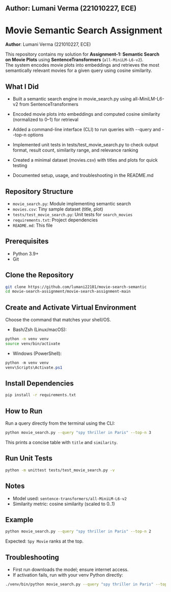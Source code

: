 

## **Author**: Lumani Verma (221010227, ECE)

# Movie Semantic Search Assignment

**Author**: Lumani Verma (221010227, ECE)

This repository contains my solution for **Assignment-1: Semantic Search on Movie Plots** using **SentenceTransformers** (`all-MiniLM-L6-v2`).  
The system encodes movie plots into embeddings and retrieves the most semantically relevant movies for a given query using cosine similarity.  

## What I Did
- Built a semantic search engine in movie_search.py using all-MiniLM-L6-v2 from SentenceTransformers

- Encoded movie plots into embeddings and computed cosine similarity (normalized to 0–1) for retrieval

- Added a command-line interface (CLI) to run queries with --query and --top-n options

- Implemented unit tests in tests/test_movie_search.py to check output format, result count, similarity range, and relevance ranking

- Created a minimal dataset (movies.csv) with titles and plots for quick testing

- Documented setup, usage, and troubleshooting in the README.md

## Repository Structure
- `movie_search.py`: Module implementing semantic search
- `movies.csv`: Tiny sample dataset (title, plot)
- `tests/test_movie_search.py`: Unit tests for `search_movies`
- `requirements.txt`: Project dependencies
- `README.md`: This file

## Prerequisites
- Python 3.9+
- Git

## Clone the Repository
```bash
git clone https://github.com/lumani22101/movie-search-semantic
cd movie-search-assignment/movie-search-assignment-main
```

## Create and Activate Virtual Environment
Choose the command that matches your shell/OS.

- Bash/Zsh (Linux/macOS):
```bash
python -m venv venv
source venv/bin/activate
```

- Windows (PowerShell):
```powershell
python -m venv venv
venv\Scripts\Activate.ps1
```

## Install Dependencies
```bash
pip install -r requirements.txt
```

## How to Run
Run a query directly from the terminal using the CLI:
```bash
python movie_search.py --query "spy thriller in Paris" --top-n 3
```
This prints a concise table with `title` and `similarity`.

## Run Unit Tests
```bash
python -m unittest tests/test_movie_search.py -v
```

## Notes
- Model used: `sentence-transformers/all-MiniLM-L6-v2`
- Similarity metric: cosine similarity (scaled to 0..1)

## Example
```bash
python movie_search.py --query "spy thriller in Paris" --top-n 2
```
Expected: `Spy Movie` ranks at the top.

## Troubleshooting
- First run downloads the model; ensure internet access.
- If activation fails, run with your venv Python directly:
```bash
./venv/bin/python movie_search.py --query "spy thriller in Paris" --top-n 3
```
